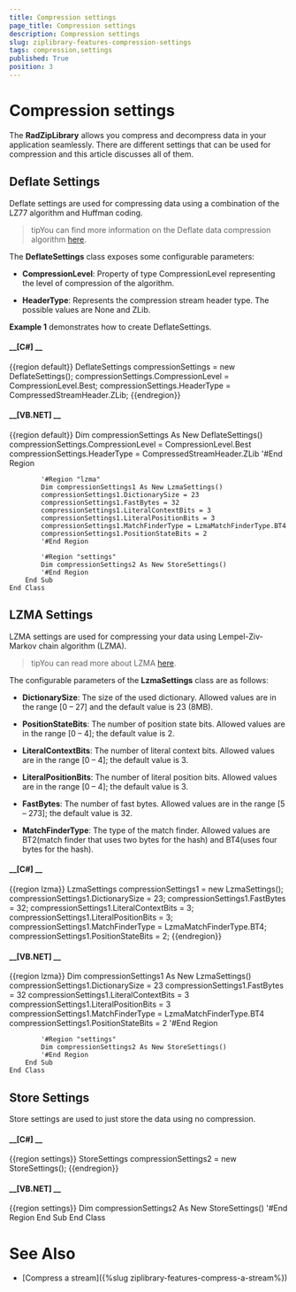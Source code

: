 ```yaml
---
title: Compression settings
page_title: Compression settings
description: Compression settings
slug: ziplibrary-features-compression-settings
tags: compression,settings
published: True
position: 3
---
```


# Compression settings



The __RadZipLibrary__ allows you compress and decompress data in your application seamlessly. There are different settings that can
        be used for compression and this article discusses all of them.
      

## Deflate Settings

Deflate settings are used for compressing data using a combination of the LZ77 algorithm and Huffman coding.
        

>tipYou can find more information on the Deflate data compression algorithm
            [here](http://en.wikipedia.org/wiki/DEFLATE).
          

The __DeflateSettings__ class exposes some configurable parameters:
        

* __CompressionLevel__: Property of type CompressionLevel representing the level of compression of the algorithm.
            

* __HeaderType__: Represents the compression stream header type. The possible values are None and ZLib.
            

__Example 1__ demonstrates how to create DeflateSettings.
        

#### __[C#] __

{{region default}}
	            DeflateSettings compressionSettings = new DeflateSettings();
	            compressionSettings.CompressionLevel = CompressionLevel.Best;
	            compressionSettings.HeaderType = CompressedStreamHeader.ZLib;
	{{endregion}}



#### __[VB.NET] __

{{region default}}
	        Dim compressionSettings As New DeflateSettings()
	        compressionSettings.CompressionLevel = CompressionLevel.Best
	        compressionSettings.HeaderType = CompressedStreamHeader.ZLib
	        '#End Region
	
	        '#Region "lzma"
	        Dim compressionSettings1 As New LzmaSettings()
	        compressionSettings1.DictionarySize = 23
	        compressionSettings1.FastBytes = 32
	        compressionSettings1.LiteralContextBits = 3
	        compressionSettings1.LiteralPositionBits = 3
	        compressionSettings1.MatchFinderType = LzmaMatchFinderType.BT4
	        compressionSettings1.PositionStateBits = 2
	        '#End Region
	
	        '#Region "settings"
	        Dim compressionSettings2 As New StoreSettings()
	        '#End Region
	    End Sub
	End Class



## LZMA Settings

LZMA settings are used for compressing your data using Lempel-Ziv-Markov chain algorithm (LZMA).
        

>tipYou can read more about LZMA
            [here](http://en.wikipedia.org/wiki/Lempel%E2%80%93Ziv%E2%80%93Markov_chain_algorithm).
          

The configurable parameters of the __LzmaSettings__ class are as follows:
        

* __DictionarySize__: The size of the used dictionary. Allowed values are in the range [0 – 27] and the default value is 23 (8MB).
            

* __PositionStateBits__: The number of position state bits. Allowed values are in the range [0 – 4]; the default value is 2.
            

* __LiteralContextBits__: The number of literal context bits. Allowed values are in the range [0 – 4]; the default value is 3.
            

* __LiteralPositionBits__: The number of literal position bits. Allowed values are in the range [0 – 4]; the default value is 3.
            

* __FastBytes__: The number of fast bytes. Allowed values are in the range [5 – 273]; the default value is 32.
            

* __MatchFinderType__: The type of the match finder. Allowed values are BT2(match finder that uses two bytes for the hash) 
              and BT4(uses four bytes for the hash).
            

#### __[C#] __

{{region lzma}}
	            LzmaSettings compressionSettings1 = new LzmaSettings();
	            compressionSettings1.DictionarySize = 23;
	            compressionSettings1.FastBytes = 32;
	            compressionSettings1.LiteralContextBits = 3;
	            compressionSettings1.LiteralPositionBits = 3;
	            compressionSettings1.MatchFinderType = LzmaMatchFinderType.BT4;
	            compressionSettings1.PositionStateBits = 2;
	{{endregion}}



#### __[VB.NET] __

{{region lzma}}
	        Dim compressionSettings1 As New LzmaSettings()
	        compressionSettings1.DictionarySize = 23
	        compressionSettings1.FastBytes = 32
	        compressionSettings1.LiteralContextBits = 3
	        compressionSettings1.LiteralPositionBits = 3
	        compressionSettings1.MatchFinderType = LzmaMatchFinderType.BT4
	        compressionSettings1.PositionStateBits = 2
	        '#End Region
	
	        '#Region "settings"
	        Dim compressionSettings2 As New StoreSettings()
	        '#End Region
	    End Sub
	End Class



## Store Settings

Store settings are used to just store the data using no compression.
        

#### __[C#] __

{{region settings}}
	            StoreSettings compressionSettings2 = new StoreSettings();
	{{endregion}}



#### __[VB.NET] __

{{region settings}}
	        Dim compressionSettings2 As New StoreSettings()
	        '#End Region
	    End Sub
	End Class



# See Also

 * [Compress a stream]({%slug ziplibrary-features-compress-a-stream%})
